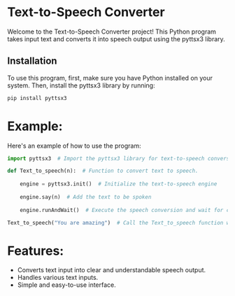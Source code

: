 # Text-to-Speech Converter

Welcome to the Text-to-Speech Converter project! This Python program takes input text and converts it into speech output using the pyttsx3 library.

## Installation

To use this program, first, make sure you have Python installed on your system. Then, install the pyttsx3 library by running:

```bash
pip install pyttsx3

```
# Example:
Here's an example of how to use the program:
```python
import pyttsx3  # Import the pyttsx3 library for text-to-speech conversion

def Text_to_speech(n):  # Function to convert text to speech.
    
    engine = pyttsx3.init()  # Initialize the text-to-speech engine
    
    engine.say(n)  # Add the text to be spoken
    
    engine.runAndWait()  # Execute the speech conversion and wait for completion

Text_to_speech("You are amazing")  # Call the Text_to_speech function with the desired text

````
# Features:

* Converts text input into clear and understandable speech output.
* Handles various text inputs.
* Simple and easy-to-use interface.
